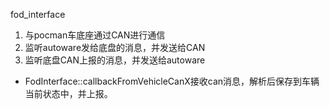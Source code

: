 fod_interface

1. 与pocman车底座通过CAN进行通信
2. 监听autoware发给底盘的消息，并发送给CAN
3. 监听底盘CAN上报的消息，并发送给autoware
  + FodInterface::callbackFromVehicleCanX接收can消息，解析后保存到车辆当前状态中，并上报。